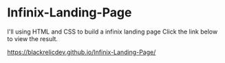 # Infinix-Landing-Page
I'll using HTML and CSS to build a infinix landing page
Click the link below to view the result.

https://blackrelicdev.github.io/Infinix-Landing-Page/

